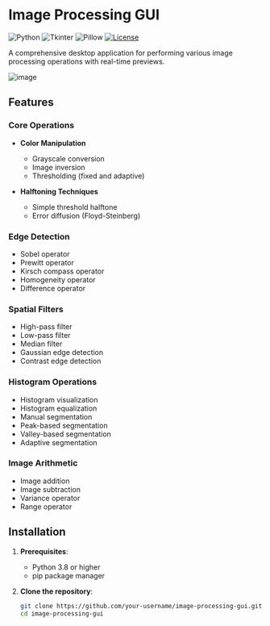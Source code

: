 # Image Processing GUI

![Python](https://img.shields.io/badge/Python-3.8%2B-blue)
![Tkinter](https://img.shields.io/badge/GUI-Tkinter-green)
![Pillow](https://img.shields.io/badge/Image_Pillow-9.0+-orange)
[![License](https://img.shields.io/badge/License-MIT-yellow.svg)](https://opensource.org/licenses/MIT)

A comprehensive desktop application for performing various image processing operations with real-time previews.

![image](https://github.com/user-attachments/assets/c02199a8-ec35-4cd7-85fb-a6c2679a5fbd)

## Features

### Core Operations
- **Color Manipulation**
  - Grayscale conversion
  - Image inversion
  - Thresholding (fixed and adaptive)
  
- **Halftoning Techniques**
  - Simple threshold halftone
  - Error diffusion (Floyd-Steinberg)

### Edge Detection
- Sobel operator
- Prewitt operator
- Kirsch compass operator
- Homogeneity operator
- Difference operator

### Spatial Filters
- High-pass filter
- Low-pass filter
- Median filter
- Gaussian edge detection
- Contrast edge detection

### Histogram Operations
- Histogram visualization
- Histogram equalization
- Manual segmentation
- Peak-based segmentation
- Valley-based segmentation
- Adaptive segmentation

### Image Arithmetic
- Image addition
- Image subtraction
- Variance operator
- Range operator

## Installation

1. **Prerequisites**:
   - Python 3.8 or higher
   - pip package manager

2. **Clone the repository**:
   ```bash
   git clone https://github.com/your-username/image-processing-gui.git
   cd image-processing-gui
